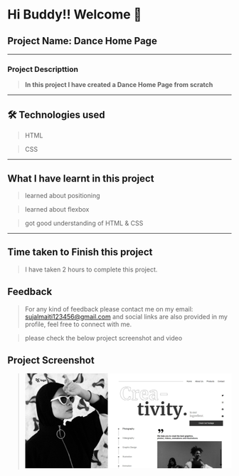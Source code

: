 # Hi Buddy!! Welcome 👋

## Project Name: Dance Home Page

---

### Project Descripttion

> **In this project I have created a Dance Home Page from scratch**

---

## 🛠 Technologies used

> HTML

> CSS

---

## What I have learnt in this project

> learned about positioning

> learned about flexbox

> got good understanding of HTML & CSS

---

## Time taken to Finish this project

> I have taken 2 hours to complete this project.

## Feedback

> For any kind of feedback please contact me on my email: sujalmaiti123456@gmail.com and social links are also provided in my profile, feel free to connect with me.

> please check the below project screenshot and video

## Project Screenshot

> ![Dance Home Page](screenshot.png)
